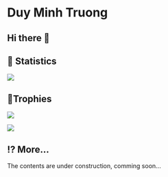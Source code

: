 <h1>Duy Minh Truong</h1>

<h2>Hi there 👋</h2>

<h2>🚀 Statistics</h2>

<p><img src="https://github-readme-stats.vercel.app/api/top-langs/?username=minh711&theme=dracula&hide_border=true&include_all_commits=true&count_private=true&layout=compact"/></p>

<h2>🍹Trophies</h2>

<p><img src="https://github-profile-trophy.vercel.app/?username=minh711&theme=onedark&no-frame=true&margin-w=8&margin-h=8&column=4&row=2"</p>

<p><img src="https://github-profile-trophy-pearl-three.vercel.app/?username=minh711&theme=onedark&no-frame=true&margin-w=8&margin-h=8&column=4&row=2"</p>

<h2>⁉ More...</h2>

<p>The contents are under construction, comming soon...</p>
